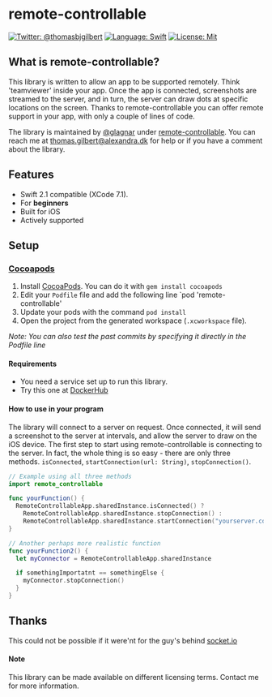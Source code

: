# remote-controllable

[![Twitter: @thomasbjgilbert](https://img.shields.io/badge/contact-@thomasbjgilbert-blue.svg?style=flat)](https://twitter.com/thomasbjgilbert)
[![Language: Swift](https://img.shields.io/badge/lang-Swift-yellow.svg?style=flat)](https://developer.apple.com/swift/)
[![License: Mit](https://img.shields.io/badge/license-AGPL-lightgrey.svg?style=flat)](http://opensource.org/licenses/AGPL-3.0)

## What is remote-controllable?
This library is written to allow an app to be supported remotely. Think 'teamviewer' inside your app. Once the app is connected, screenshots are streamed to the server, and in turn, the server can draw dots at specific locations on the screen. Thanks to remote-controllable you can offer remote support in your app, with only a couple of lines of code.

The library is maintained by [@glagnar](https://github.com/glagnar) under [remote-controllable](https://github.com/swiftreactive). You can reach me at [thomas.gilbert@alexandra.dk](mailto://thomas.gilbert@alexandra.dk) for help or if you have a comment about the library.

## Features
- Swift 2.1 compatible (XCode 7.1).
- For **beginners**
- Built for iOS
- Actively supported

## Setup

### [Cocoapods](https://cocoapods.org)

1. Install [CocoaPods](https://cocoapods.org). You can do it with `gem install cocoapods`
2. Edit your `Podfile` file and add the following line `pod 'remote-controllable'
3. Update your pods with the command `pod install`
4. Open the project from the generated workspace (`.xcworkspace` file).

*Note: You can also test the past commits by specifying it directly in the Podfile line*

#### Requirements
- You need a service set up to run this library. 
- Try this one at [DockerHub](https://hub.docker.com/r/glagnar/remote-coordinator/)

#### How to use in your program
The library will connect to a server on request. Once connected, it will send a screenshot to the server at intervals, and allow the server to draw on the iOS device. The first step to start using remote-controllable is connecting to the server. In fact, the whole thing is so easy - there are only three methods. `isConnected`, `startConnection(url: String)`, `stopConnection()`.

```swift
// Example using all three methods
import remote_controllable

func yourFunction() {
  RemoteControllableApp.sharedInstance.isConnected() ?
    RemoteControllableApp.sharedInstance.stopConnection() :
    RemoteControllableApp.sharedInstance.startConnection("yourserver.com:8006")
}

// Another perhaps more realistic function
func yourFunction2() {
  let myConnector = RemoteControllableApp.sharedInstance

  if somethingImportatnt == somethingElse {
    myConnector.stopConnection()
  }
}
```
## Thanks
This could not be possible if it were'nt for the guy's behind [socket.io](http://www.socket.io)

#### Note
This library can be made available on different licensing terms. Contact me for more information.
